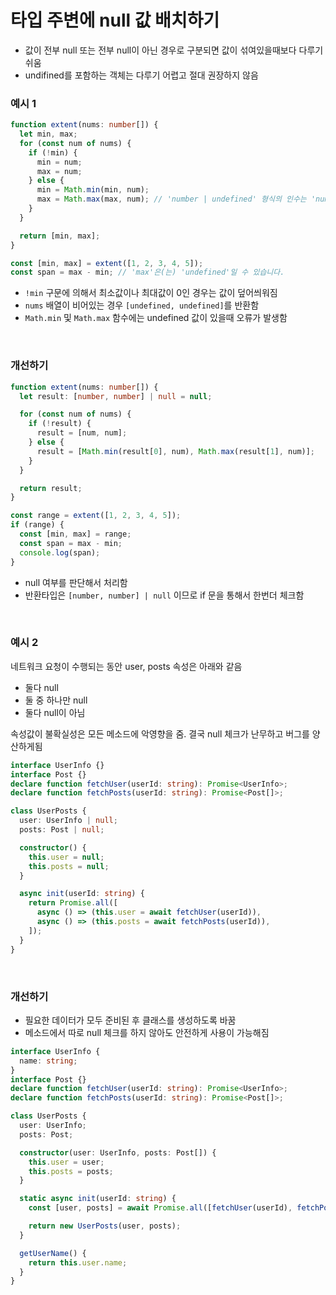 # 타입 주변에 null 값 배치하기

- 값이 전부 null 또는 전부 null이 아닌 경우로 구분되면 값이 섞여있을때보다 다루기 쉬움
- undifined를 포함하는 객체는 다루기 어렵고 절대 권장하지 않음

### 예시 1

```ts
function extent(nums: number[]) {
  let min, max;
  for (const num of nums) {
    if (!min) {
      min = num;
      max = num;
    } else {
      min = Math.min(min, num);
      max = Math.max(max, num); // 'number | undefined' 형식의 인수는 'number' 형식의 매개 변수에 할당될 수 없습니다.
    }
  }

  return [min, max];
}

const [min, max] = extent([1, 2, 3, 4, 5]);
const span = max - min; // 'max'은(는) 'undefined'일 수 있습니다.
```

- `!min` 구문에 의해서 최소값이나 최대값이 0인 경우는 값이 덮어씌워짐
- `nums` 배열이 비어있는 경우 `[undefined, undefined]`를 반환함
- `Math.min` 및 `Math.max` 함수에는 undefined 값이 있을때 오류가 발생함

<br/>

### 개선하기

```ts
function extent(nums: number[]) {
  let result: [number, number] | null = null;

  for (const num of nums) {
    if (!result) {
      result = [num, num];
    } else {
      result = [Math.min(result[0], num), Math.max(result[1], num)];
    }
  }

  return result;
}

const range = extent([1, 2, 3, 4, 5]);
if (range) {
  const [min, max] = range;
  const span = max - min;
  console.log(span);
}
```

- null 여부를 판단해서 처리함
- 반환타입은 `[number, number] | null` 이므로 if 문을 통해서 한번더 체크함

<br/>

### 예시 2

네트워크 요청이 수행되는 동안 user, posts 속성은 아래와 같음

- 둘다 null
- 둘 중 하나만 null
- 둘다 null이 아님

속성값이 불확실성은 모든 메소드에 악영향을 줌. 결국 null 체크가 난무하고 버그를 양산하게됨

```ts
interface UserInfo {}
interface Post {}
declare function fetchUser(userId: string): Promise<UserInfo>;
declare function fetchPosts(userId: string): Promise<Post[]>;

class UserPosts {
  user: UserInfo | null;
  posts: Post | null;

  constructor() {
    this.user = null;
    this.posts = null;
  }

  async init(userId: string) {
    return Promise.all([
      async () => (this.user = await fetchUser(userId)),
      async () => (this.posts = await fetchPosts(userId)),
    ]);
  }
}
```

<br/>

### 개선하기

- 필요한 데이터가 모두 준비된 후 클래스를 생성하도록 바꿈
- 메소드에서 따로 null 체크를 하지 않아도 안전하게 사용이 가능해짐

```ts
interface UserInfo {
  name: string;
}
interface Post {}
declare function fetchUser(userId: string): Promise<UserInfo>;
declare function fetchPosts(userId: string): Promise<Post[]>;

class UserPosts {
  user: UserInfo;
  posts: Post;

  constructor(user: UserInfo, posts: Post[]) {
    this.user = user;
    this.posts = posts;
  }

  static async init(userId: string) {
    const [user, posts] = await Promise.all([fetchUser(userId), fetchPosts(userId)]);

    return new UserPosts(user, posts);
  }

  getUserName() {
    return this.user.name;
  }
}
```
